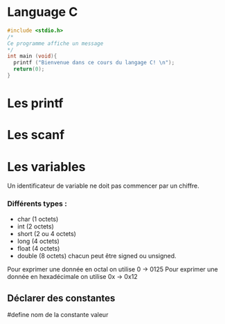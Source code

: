 # Language C
```C
#include <stdio.h>
/*
Ce programme affiche un message
*/
int main (void){
  printf ("Bienvenue dans ce cours du langage C! \n");
  return(0);
} 
```

# Les printf
# Les scanf
# Les variables
Un identificateur de variable ne doit pas commencer par un chiffre.
### Différents types :
- char (1 octets)
- int (2 octets)
- short (2 ou 4 octets)
- long (4 octets)
- float (4 octets)
- double (8 octets)
chacun peut être signed ou unsigned.

Pour exprimer une donnée en octal on utilise 0 -> 0125
Pour exprimer une donnée en hexadécimale on utilise 0x -> 0x12

## Déclarer des constantes
#define nom de la constante valeur
